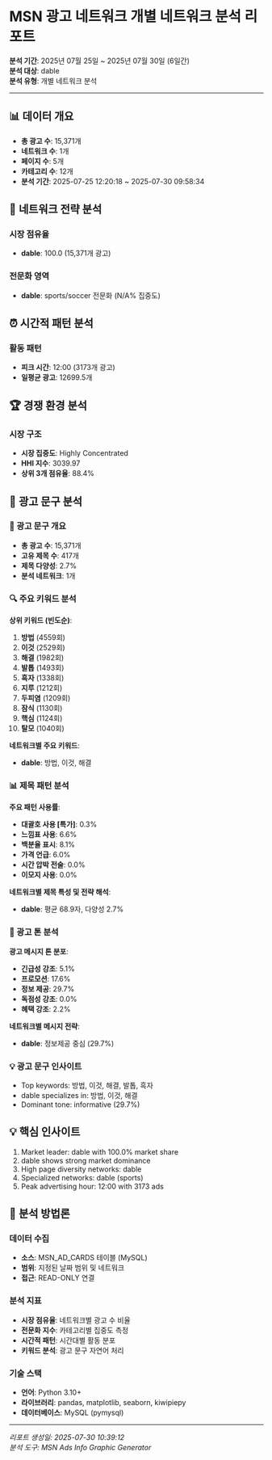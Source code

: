 # MSN 광고 네트워크 개별 네트워크 분석 리포트

**분석 기간**: 2025년 07월 25일 ~ 2025년 07월 30일 (6일간)  
**분석 대상**: dable  
**분석 유형**: 개별 네트워크 분석  

---

## 📊 데이터 개요

- **총 광고 수**: 15,371개
- **네트워크 수**: 1개  
- **페이지 수**: 5개
- **카테고리 수**: 12개
- **분석 기간**: 2025-07-25 12:20:18 ~ 2025-07-30 09:58:34

## 🎯 네트워크 전략 분석

### 시장 점유율
- **dable**: 100.0 (15,371개 광고)

### 전문화 영역
- **dable**: sports/soccer 전문화 (N/A% 집중도)

## ⏰ 시간적 패턴 분석

### 활동 패턴
- **피크 시간**: 12:00 (3173개 광고)
- **일평균 광고**: 12699.5개

## 🏆 경쟁 환경 분석

### 시장 구조
- **시장 집중도**: Highly Concentrated
- **HHI 지수**: 3039.97
- **상위 3개 점유율**: 88.4%

## 📝 광고 문구 분석

### 📝 광고 문구 개요

- **총 광고 수**: 15,371개
- **고유 제목 수**: 417개
- **제목 다양성**: 2.7%
- **분석 네트워크**: 1개

### 🔍 주요 키워드 분석

**상위 키워드 (빈도순)**:
1. **방법** (4559회)
2. **이것** (2529회)
3. **해결** (1982회)
4. **발톱** (1493회)
5. **흑자** (1338회)
6. **지루** (1212회)
7. **두피염** (1209회)
8. **잠식** (1130회)
9. **핵심** (1124회)
10. **탈모** (1040회)

**네트워크별 주요 키워드**:
- **dable**: 방법, 이것, 해결

### 📊 제목 패턴 분석

**주요 패턴 사용률**:
- **대괄호 사용 [특가]**: 0.3%
- **느낌표 사용**: 6.6%
- **백분율 표시**: 8.1%
- **가격 언급**: 6.0%
- **시간 압박 전술**: 0.0%
- **이모지 사용**: 0.0%

**네트워크별 제목 특성 및 전략 해석**:
- **dable**: 평균 68.9자, 다양성 2.7%

### 🎯 광고 톤 분석

**광고 메시지 톤 분포**:
- **긴급성 강조**: 5.1%
- **프로모션**: 17.6%
- **정보 제공**: 29.7%
- **독점성 강조**: 0.0%
- **혜택 강조**: 2.2%

**네트워크별 메시지 전략**:
- **dable**: 정보제공 중심 (29.7%)

### 💡 광고 문구 인사이트

- Top keywords: 방법, 이것, 해결, 발톱, 흑자
- dable specializes in: 방법, 이것, 해결
- Dominant tone: informative (29.7%)

## 💡 핵심 인사이트

1. Market leader: dable with 100.0% market share
2. dable shows strong market dominance
3. High page diversity networks: dable
4. Specialized networks: dable (sports)
5. Peak advertising hour: 12:00 with 3173 ads

## 🔬 분석 방법론

### 데이터 수집
- **소스**: MSN_AD_CARDS 테이블 (MySQL)
- **범위**: 지정된 날짜 범위 및 네트워크
- **접근**: READ-ONLY 연결

### 분석 지표
- **시장 점유율**: 네트워크별 광고 수 비율
- **전문화 지수**: 카테고리별 집중도 측정
- **시간적 패턴**: 시간대별 활동 분포
- **키워드 분석**: 광고 문구 자연어 처리

### 기술 스택
- **언어**: Python 3.10+
- **라이브러리**: pandas, matplotlib, seaborn, kiwipiepy
- **데이터베이스**: MySQL (pymysql)

---

*리포트 생성일: 2025-07-30 10:39:12*  
*분석 도구: MSN Ads Info Graphic Generator*  
